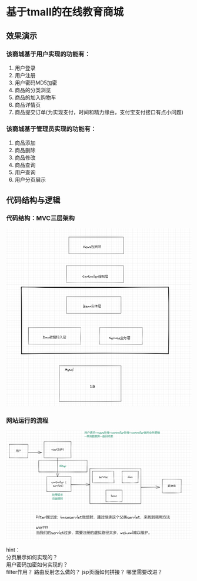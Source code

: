 # 基于tmall的在线教育商城
## 效果演示
### 该商城基于用户实现的功能有：
1. 用户登录
2. 用户注册
3. 用户密码MD5加密
4. 商品的分类浏览
5. 商品的加入购物车
6. 商品详情页
7. 商品提交订单(为实现支付，时间和精力缘由，支付宝支付接口有点小问题)

### 该商城基于管理员实现的功能有：
1. 商品添加
2. 商品删除
3. 商品修改
4. 商品查询
5. 用户查询
6. 用户分页展示

## 代码结构与逻辑
### 代码结构：MVC三层架构

![mvc](img/mvc.png) 

### 网站运行的流程

![processing](img/processing.png) 

hint：  
分页展示如何实现的？  
用户密码加密如何实现的？  
filter作用？
路由反射怎么做的？
jsp页面如何拼接？
哪里需要改进？

